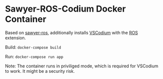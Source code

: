 # Sawyer-ROS-Codium Docker Container 

Based on [sawyer-ros](https://github.com/nandlab/sawyer-ros), additionally installs [VSCodium](https://vscodium.com/) with the [ROS](https://marketplace.visualstudio.com/items?itemName=ms-iot.vscode-ros) extension.

Build: `docker-compose build`

Run: `docker-compose run app`

Note: The container runs in priviliged mode, which is required for VSCodium to work. It might be a security risk.
